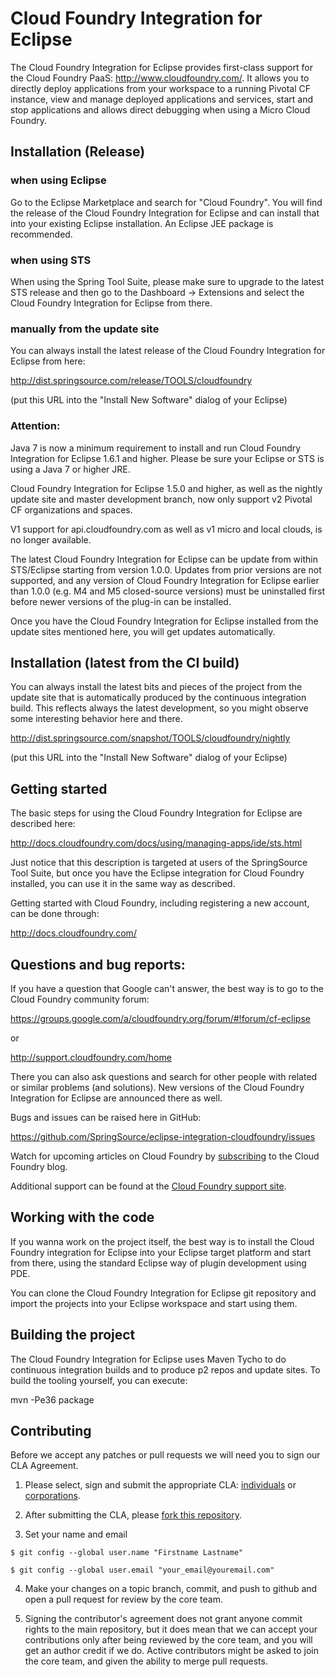 # Cloud Foundry Integration for Eclipse
      
  The Cloud Foundry Integration for Eclipse provides first-class support for the Cloud Foundry
  PaaS: http://www.cloudfoundry.com/. It allows you to directly deploy applications from your
  workspace to a running Pivotal CF instance, view and manage deployed applications and services,
  start and stop applications and allows direct debugging when using a Micro Cloud Foundry.

## Installation (Release)

### when using Eclipse

  Go to the Eclipse Marketplace and search for "Cloud Foundry". You will find the release 
  of the Cloud Foundry Integration for Eclipse and can install that into your existing Eclipse
  installation. An Eclipse JEE package is recommended.

### when using STS

  When using the Spring Tool Suite, please make sure to upgrade to the latest STS
  release and then go to the Dashboard -> Extensions and select the Cloud Foundry Integration
  for Eclipse from there.

### manually from the update site

  You can always install the latest release of the Cloud Foundry Integration for Eclipse from
  here:

  http://dist.springsource.com/release/TOOLS/cloudfoundry

  (put this URL into the "Install New Software" dialog of your Eclipse)

### Attention:

  Java 7 is now a minimum requirement to install and run Cloud Foundry Integration for Eclipse 1.6.1 and higher.
  Please be sure your Eclipse or STS is using a Java 7 or higher JRE.
  
  Cloud Foundry Integration for Eclipse 1.5.0 and higher, as well as the nightly 
  update site and master development branch, now only support v2 Pivotal CF organizations and spaces. 
  
  V1 support for api.cloudfoundry.com as well as v1 micro and local clouds, is no longer available.

  The latest Cloud Foundry Integration for Eclipse can be update from within STS/Eclipse starting from 
  version 1.0.0. Updates from prior versions are not supported, and any version of Cloud Foundry Integration for
  Eclipse earlier than 1.0.0 (e.g. M4 and M5 closed-source versions) must be uninstalled first before newer 
  versions of the plug-in can be installed.

  Once you have the Cloud Foundry Integration for Eclipse installed from the update sites
  mentioned here, you will get updates automatically.


## Installation (latest from the CI build)

  You can always install the latest bits and pieces of the project from the update site that is
  automatically produced by the continuous integration build. This reflects always the latest
  development, so you might observe some interesting behavior here and there.

  http://dist.springsource.com/snapshot/TOOLS/cloudfoundry/nightly

  (put this URL into the "Install New Software" dialog of your Eclipse)

## Getting started

  The basic steps for using the Cloud Foundry Integration for Eclipse are described here:

  http://docs.cloudfoundry.com/docs/using/managing-apps/ide/sts.html

  Just notice that this description is targeted at users of the SpringSource Tool Suite, but
  once you have the Eclipse integration for Cloud Foundry installed, you can use it in the
  same way as described.
  
  Getting started with Cloud Foundry, including registering a new account, can be done through:
  
  http://docs.cloudfoundry.com/


## Questions and bug reports:

  If you have a question that Google can't answer, the best way is to go to the Cloud Foundry
  community forum:
  
  https://groups.google.com/a/cloudfoundry.org/forum/#!forum/cf-eclipse

  or 

  http://support.cloudfoundry.com/home

  There you can also ask questions and search for other people with related or similar problems
  (and solutions). New versions of the Cloud Foundry Integration for Eclipse are announced
  there as well.
  
  Bugs and issues can be raised here in GitHub:
  
  https://github.com/SpringSource/eclipse-integration-cloudfoundry/issues 
  
  Watch for upcoming articles on Cloud Foundry by [subscribing](http://blog.cloudfoundry.com/) to the Cloud Foundry blog.
  
  Additional support can be found at the [Cloud Foundry support site](http://support.cloudfoundry.com/home).
  
## Working with the code

  If you wanna work on the project itself, the best way is to install the Cloud Foundry integration
  for Eclipse into your Eclipse target platform and start from there, using the standard Eclipse way
  of plugin development using PDE.
  
  You can clone the Cloud Foundry Integration for Eclipse git repository and import the projects into
  your Eclipse workspace and start using them.

## Building the project
  
  The Cloud Foundry Integration for Eclipse uses Maven Tycho to do continuous integration builds and
  to produce p2 repos and update sites. To build the tooling yourself, you can execute:

  mvn -Pe36 package

## Contributing

  Before we accept any patches or pull requests we will need you to sign our CLA Agreement.

  1. Please select, sign and submit the appropriate CLA: [individuals](http://www.cloudfoundry.org/individualcontribution.pdf) or [corporations](http://www.cloudfoundry.org/corpcontribution.pdf). 

  2. After submitting the CLA, please [fork this repository](http://help.github.com/forking/).

  3. Set your name and email
  
	$ git config --global user.name "Firstname Lastname"
	
	$ git config --global user.email "your_email@youremail.com"

  4. Make your changes on a topic branch, commit, and push to github and open a pull request for review by the core team.

  5. Signing the contributor's agreement does not grant anyone commit rights to the main repository, but it does
mean that we can accept your contributions only after being reviewed by the core team, and you will get an author credit if we do. Active contributors might be asked to join the core team, and given the ability to merge pull requests.
